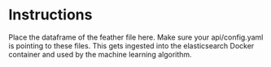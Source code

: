 # Instructions

Place the dataframe of the feather file here. Make sure your api/config.yaml is pointing to these files. This gets ingested into the elasticsearch Docker container and used by the machine learning algorithm.

